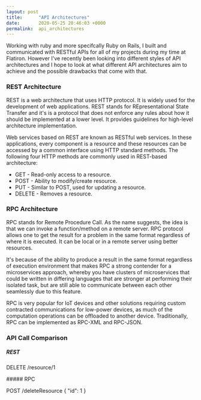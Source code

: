 ```yaml
---
layout: post
title:      "API Architectures"
date:       2020-05-25 20:46:03 +0000
permalink:  api_architectures
---
```



Working with ruby and more specifcally Ruby on Rails, I built and communicated with RESTful APIs for all of my projects during my time at Flatiron. However I've recently been looking into different styles of API architectures and I hope to look at what different API architectures aim to achieve and the possible drawbacks that come with that.

### REST Architecture

REST is a web architecture that uses HTTP protocol. It is widely used for the development of web applications. REST stands for REpresentational State Transfer and it's is a protocol that does not enforce any rules about how it should be implemented at a lower level. It provides guidelines for high-level architecture implementation. 

Web services based on REST are known as RESTful web services. In these applications, every component is a resource and these resources can be accessed by a common interface using HTTP standard methods. The following four HTTP methods are commonly used in REST-based architecture:

* GET - Read-only access to a resource.
* POST - Ability to modify/create resource.
* PUT - Similar to POST, used for updating a resource.
* DELETE - Removes a resource.

### RPC Architecture

RPC stands for Remote Procedure Call. As the name suggests, the idea is that we can invoke a function/method on a remote server. RPC protocol allows one to get the result for a problem in the same format regardless of where it is executed. It can be local or in a remote server using better resources.

It's because of the ability to produce a result in the same format regardless of execution environment that makes RPC a strong contender for a microservices approach, whereby you have clusters of microservices that could be written in differing languages that are stronger at performing their isolated task, but are still able to communicate between each other seamlessly due to this feature.

RPC is very popular for IoT devices and other solutions requiring custom contracted communications for low-power devices, as much of the computation operations can be offloaded to another device. Traditionally, RPC can be implemented as RPC-XML and RPC-JSON.

### API Call Comparison

##### REST

DELETE /resource/1


##### RPC

POST /deleteResource
{
    "id": 1
}
